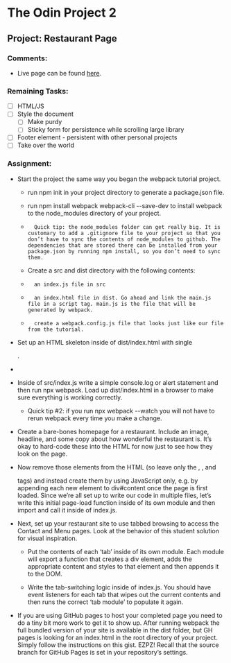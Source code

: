 # The Odin Project 2

## Project: Restaurant Page

### Comments:

-   Live page can be found [here]().

### Remaining Tasks:

-   [ ] HTML/JS
-   [ ] Style the document
    -   [ ] Make purdy
    -   [ ] Sticky form for persistence while scrolling large library
-   [ ] Footer element - persistent with other personal projects
-   [ ] Take over the world

### Assignment:

-   Start the project the same way you began the webpack tutorial project.

    -   run npm init in your project directory to generate a package.json file.

    -   run npm install webpack webpack-cli --save-dev to install webpack to the node_modules directory of your project.
    -       Quick tip: the node_modules folder can get really big. It is customary to add a .gitignore file to your project so that you don’t have to sync the contents of node_modules to github. The dependencies that are stored there can be installed from your package.json by running npm install, so you don’t need to sync them.

    -   Create a src and dist directory with the following contents:

    -       an index.js file in src

    -       an index.html file in dist. Go ahead and link the main.js file in a script tag. main.js is the file that will be generated by webpack.

    -       create a webpack.config.js file that looks just like our file from the tutorial.

-   Set up an HTML skeleton inside of dist/index.html with single <div id="content">.
-
-   Inside of src/index.js write a simple console.log or alert statement and then run npx webpack. Load up dist/index.html in a browser to make sure everything is working correctly.

    -   Quick tip #2: if you run npx webpack --watch you will not have to rerun webpack every time you make a change.

-   Create a bare-bones homepage for a restaurant. Include an image, headline, and some copy about how wonderful the restaurant is. It’s okay to hard-code these into the HTML for now just to see how they look on the page.

-   Now remove those elements from the HTML (so leave only the <html>, <body>, and <div id="content"> tags) and instead create them by using JavaScript only, e.g. by appending each new element to div#content once the page is first loaded. Since we’re all set up to write our code in multiple files, let’s write this initial page-load function inside of its own module and then import and call it inside of index.js.

-   Next, set up your restaurant site to use tabbed browsing to access the Contact and Menu pages. Look at the behavior of this student solution for visual inspiration.

    -   Put the contents of each ‘tab’ inside of its own module. Each module will export a function that creates a div element, adds the appropriate content and styles to that element and then appends it to the DOM.

    -   Write the tab-switching logic inside of index.js. You should have event listeners for each tab that wipes out the current contents and then runs the correct ‘tab module’ to populate it again.

-   If you are using GitHub pages to host your completed page you need to do a tiny bit more work to get it to show up. After running webpack the full bundled version of your site is available in the dist folder, but GH pages is looking for an index.html in the root directory of your project.
    Simply follow the instructions on this gist. EZPZ!
    Recall that the source branch for GitHub Pages is set in your repository’s settings.
